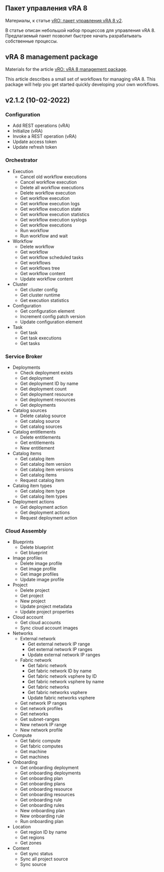 ## Пакет управления vRA 8

Материалы, к статье [vRO: пакет управления vRA 8 v2](https://as.zabedu.ru/virtual/vmware/vrealize/vro-vra2).

В статье описан небольшой набор процессов для управления vRA 8. Предлагаемый пакет позволит быстрее начать разрабатывать собственные процессы.

## vRA 8 management package

Materials for the article [vRO: vRA 8 management package](https://as.zabedu.ru/virtual/vmware/vrealize/vro-vra2).

This article describes a small set of workflows for managing vRA 8. This package will help you get started quickly developing your own workflows.

## v2.1.2 (10-02-2022)
### Configuration
* Add REST operations (vRA)
* Initialize (vRA)
* Invoke a REST operation (vRA)
* Update access token
* Update refresh token
### Orchestrator
* Execution
    * Cancel old workflow executions
    * Cancel workflow execution
    * Delete all workflow executions
    * Delete workflow execution
    * Get workflow execution
    * Get workflow execution logs
    * Get workflow execution state
    * Get workflow execution statistics
    * Get workflow execution syslogs
    * Get workflow executions
    * Run workflow
    * Run workflow and wait
* Workflow
    * Delete workflow
    * Get workflow
    * Get workflow scheduled tasks
    * Get workflows
    * Get workflows tree
    * Get workflow content
    * Update workflow content
* Cluster
    * Get cluster config
    * Get cluster runtime
    * Get execution statistics
* Configuration
    * Get configuration element
    * Increment config patch version
    * Update configuration element
* Task
    * Get task
    * Get task executions
    * Get tasks
### Service Broker
* Deployments
    * Check deployment exists
    * Get deployment
    * Get deployment ID by name
    * Get deployment count
    * Get deployment resource
    * Get deployment resources
    * Get deployments
* Catalog sources
    * Delete catalog source
    * Get catalog source
    * Get catalog sources
* Catalog entitlements
    * Delete entitlements
    * Get entitlements
    * New entitlement
* Catalog items
    * Get catalog item
    * Get catalog item version
    * Get catalog item versions
    * Get catalog items
    * Request catalog item
* Catalog item types
    * Get catalog item type
    * Get catalog item types
* Deployment actions
    * Get deployment action
    * Get deployment actions
    * Request deployment action
### Cloud Assembly
* Blueprints
    * Delete blueprint
    * Get blueprint
* Image profiles
    * Delete image profile
    * Get image profile
    * Get image profiles
    * Update image profile
* Project
    * Delete project
    * Get project
    * New project
    * Update project metadata
    * Update project properties
* Cloud account
    * Get cloud accounts
    * Sync cloud account images
* Networks
    * External network
        * Get external network IP range
        * Get external network IP ranges
        * Update external network IP ranges
    * Fabric network
        * Get fabric network
        * Get fabric network ID by name
        * Get fabric network vsphere by ID
        * Get fabric network vsphere by name
        * Get fabric networks
        * Get fabric networks vsphere
        * Update fabric networks vsphere
    * Get network IP ranges
    * Get network profiles
    * Get networks
    * Get subnet-ranges
    * New network IP range
    * New network profile
* Compute
    * Get fabric compute
    * Get fabric computes
    * Get machine
    * Get machines
* Onboarding
    * Get onboarding deployment
    * Get onboarding deployments
    * Get onboarding plan
    * Get onboarding plans
    * Get onboarding resource
    * Get onboarding resources
    * Get onboarding rule
    * Get onboarding rules
    * New onboarding plan
    * New onboarding rule
    * Run onboarding plan
* Location
    * Get region ID by name
    * Get regions
    * Get zones
* Content
    * Get sync status
    * Sync all project source
    * Sync source
